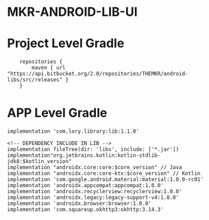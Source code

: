 # MKR-ANDROID-LIB-UI

#	Project Level Gradle
		repositories {
			maven { url "https://api.bitbucket.org/2.0/repositories/THEMKR/android-libs/src/releases" }
		}

#	APP Level Gradle

    implementation 'com.lory.library:lib:1.1.0'
	
	<!-- DEPENDENCY INCLUDE IN LIB -->
	implementation fileTree(dir: 'libs', include: ['*.jar'])
    implementation"org.jetbrains.kotlin:kotlin-stdlib-jdk8:$kotlin_version"
    implementation "androidx.core:core:$core_version" // Java
    implementation "androidx.core:core-ktx:$core_version" // Kotlin
    implementation 'com.google.android.material:material:1.0.0-rc01'
    implementation 'androidx.appcompat:appcompat:1.0.0'
    implementation 'androidx.recyclerview:recyclerview:1.0.0'
    implementation 'androidx.legacy:legacy-support-v4:1.0.0'
    implementation 'androidx.browser:browser:1.0.0'
    implementation 'com.squareup.okhttp3:okhttp:3.14.3'
